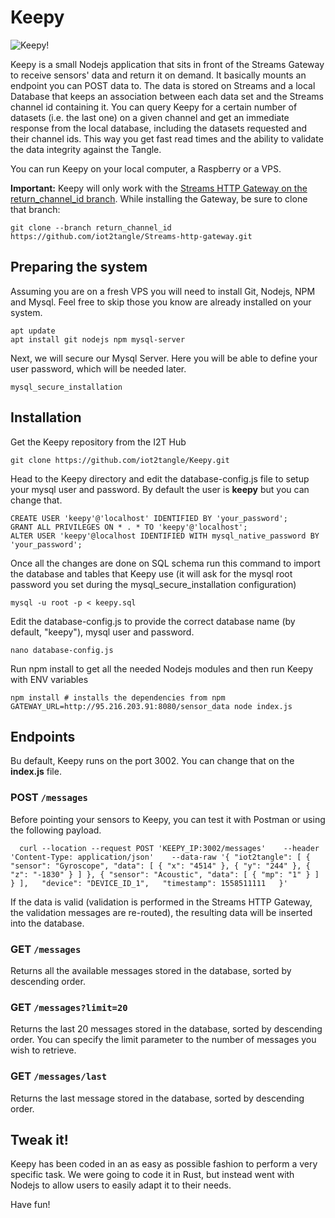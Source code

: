# Keepy

![Keepy!](https://iot2tangle.io/assets/screenshots/keepy_header.jpg)

Keepy is a small Nodejs application that sits in front of the Streams Gateway to receive sensors' data and return it on demand. It basically mounts an endpoint you can POST data to. The data is stored on Streams and a local Database that keeps an association between each data set and the Streams channel id containing it. You can query Keepy for a certain number of datasets (i.e. the last one) on a given channel and get an immediate response from the local database, including the datasets requested and their channel ids. This way you get fast read times and the ability to validate the data  integrity against the Tangle.

You can run Keepy on your local computer, a Raspberry or a VPS. 

**Important:** Keepy will only work with the [Streams HTTP Gateway on the return_channel_id branch](https://github.com/iot2tangle/Streams-http-gateway/tree/return_channel_id). While installing the Gateway, be sure to clone that branch:

```
git clone --branch return_channel_id https://github.com/iot2tangle/Streams-http-gateway.git
```

## Preparing the system

Assuming you are on a fresh VPS you will need to install Git, Nodejs, NPM and Mysql. Feel free to skip those you know are already installed on your system.

```
apt update
apt install git nodejs npm mysql-server
```

Next, we will secure our Mysql Server. Here you will be able to define your user password, which will be needed later.

```
mysql_secure_installation
```

## Installation

Get the Keepy repository from the I2T Hub 

```
git clone https://github.com/iot2tangle/Keepy.git
```

Head to the Keepy directory and edit the database-config.js file to setup your mysql user and password.
By default the user is **keepy** but you can change that. 

```
CREATE USER 'keepy'@'localhost' IDENTIFIED BY 'your_password';
GRANT ALL PRIVILEGES ON * . * TO 'keepy'@'localhost';
ALTER USER 'keepy'@localhost IDENTIFIED WITH mysql_native_password BY 'your_password';
```

Once all the changes are done on SQL schema run this command to import the database and tables that Keepy use (it will ask for the mysql root password you set during the mysql_secure_installation configuration)


```
mysql -u root -p < keepy.sql
```

Edit the database-config.js to provide the correct database name (by default, "keepy"), mysql user and password.

```
nano database-config.js
```

Run npm install to get all the needed Nodejs modules and then run Keepy with ENV variables

```
npm install # installs the dependencies from npm
GATEWAY_URL=http://95.216.203.91:8080/sensor_data node index.js

```

## Endpoints

Bu default, Keepy runs on the port 3002. You can change that on the **index.js** file. 

### POST `/messages`

Before pointing your sensors to Keepy, you can test it with Postman or using the following payload.

`  
curl --location --request POST 'KEEPY_IP:3002/messages'   
--header 'Content-Type: application/json'   
--data-raw '{
    "iot2tangle": [
        {
            "sensor": "Gyroscope",
            "data": [
                {
                    "x": "4514"
                },
                {
                    "y": "244"
                },
                {
                    "z": "-1830"
                }
            ]
        },
        {
            "sensor": "Acoustic",
            "data": [
                {
                    "mp": "1"
                }
            ]
        }
    ],  
    "device": "DEVICE_ID_1",  
    "timestamp": 1558511111  
}'  
`  

If the data is valid (validation is performed in the Streams HTTP Gateway, the validation messages are re-routed), the resulting data will be inserted into the database.

### GET `/messages`

Returns all the available messages stored in the database, sorted by descending order.

### GET `/messages?limit=20`

Returns the last 20 messages stored in the database, sorted by descending order. You can specify the limit parameter to the number of messages you wish to retrieve.

### GET `/messages/last`

Returns the last message stored in the database, sorted by descending order.

## Tweak it!
Keepy has been coded in an as easy as possible fashion to perform a very specific task. We were going to code it in Rust, but instead went with Nodejs to allow users to easily adapt it to their needs. 

Have fun!
